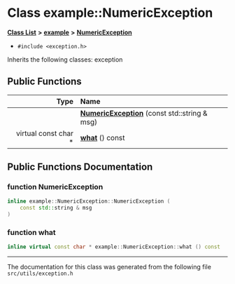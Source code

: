 
# Class example::NumericException


[**Class List**](annotated.md) **>** [**example**](namespaceexample.md) **>** [**NumericException**](classexample_1_1_numeric_exception.md)





* `#include <exception.h>`



Inherits the following classes: exception












## Public Functions

| Type | Name |
| ---: | :--- |
|   | [**NumericException**](classexample_1_1_numeric_exception.md#function-numericexception) (const std::string & msg) <br> |
| virtual const char \* | [**what**](classexample_1_1_numeric_exception.md#function-what) () const<br> |








## Public Functions Documentation


### function NumericException 


```cpp
inline example::NumericException::NumericException (
    const std::string & msg
) 
```



### function what 


```cpp
inline virtual const char * example::NumericException::what () const
```



------------------------------
The documentation for this class was generated from the following file `src/utils/exception.h`